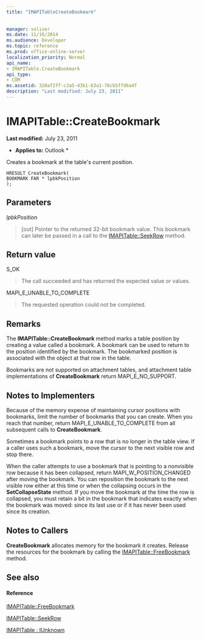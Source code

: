 ```yaml
---
title: "IMAPITableCreateBookmark"
 
 
manager: soliver
ms.date: 11/16/2014
ms.audience: Developer
ms.topic: reference
ms.prod: office-online-server
localization_priority: Normal
api_name:
- IMAPITable.CreateBookmark
api_type:
- COM
ms.assetid: 320af2ff-c2a5-43b1-b3a1-76cb5ffd6a4f
description: "Last modified: July 23, 2011"
---
```


# IMAPITable::CreateBookmark

 **Last modified:** July 23, 2011 
  
 * **Applies to:** Outlook * 
  
Creates a bookmark at the table's current position.
  
```
HRESULT CreateBookmark(
BOOKMARK FAR * lpbkPosition
);
```

## Parameters

 _lpbkPosition_
  
> [out] Pointer to the returned 32-bit bookmark value. This bookmark can later be passed in a call to the [IMAPITable::SeekRow](imapitable-seekrow.md) method. 
    
## Return value

S_OK 
  
> The call succeeded and has returned the expected value or values.
    
MAPI_E_UNABLE_TO_COMPLETE 
  
> The requested operation could not be completed.
    
## Remarks

The **IMAPITable::CreateBookmark** method marks a table position by creating a value called a bookmark. A bookmark can be used to return to the position identified by the bookmark. The bookmarked position is associated with the object at that row in the table. 
  
Bookmarks are not supported on attachment tables, and attachment table implementations of **CreateBookmark** return MAPI_E_NO_SUPPORT. 
  
## Notes to Implementers

Because of the memory expense of maintaining cursor positions with bookmarks, limit the number of bookmarks that you can create. When you reach that number, return MAPI_E_UNABLE_TO_COMPLETE from all subsequent calls to **CreateBookmark**.
  
Sometimes a bookmark points to a row that is no longer in the table view. If a caller uses such a bookmark, move the cursor to the next visible row and stop there. 
  
When the caller attempts to use a bookmark that is pointing to a nonvisible row because it has been collapsed, return MAPI_W_POSITION_CHANGED after moving the bookmark. You can reposition the bookmark to the next visible row either at this time or when the collapsing occurs in the **SetCollapseState** method. If you move the bookmark at the time the row is collapsed, you must retain a bit in the bookmark that indicates exactly when the bookmark was moved: since its last use or if it has never been used since its creation. 
  
## Notes to Callers

 **CreateBookmark** allocates memory for the bookmark it creates. Release the resources for the bookmark by calling the [IMAPITable::FreeBookmark](imapitable-freebookmark.md) method. 
  
## See also

#### Reference

[IMAPITable::FreeBookmark](imapitable-freebookmark.md)
  
[IMAPITable::SeekRow](imapitable-seekrow.md)
  
[IMAPITable : IUnknown](imapitableiunknown.md)


